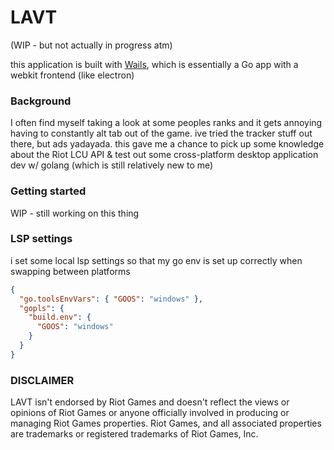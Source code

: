 # LAVT

(WIP - but not actually in progress atm)

this application is built with [Wails](https://wails.io/docs/howdoesitwork), which is essentially a Go app with a webkit frontend (like electron)

### Background

I often find myself taking a look at some peoples ranks and it gets annoying having to constantly alt tab out of the game. 
ive tried the tracker stuff out there, but ads yadayada. this gave me a chance to pick up some knowledge about the Riot LCU API & test out some
cross-platform desktop application dev w/ golang (which is still relatively new to me)

### Getting started
WIP - still working on this thing

### LSP settings
i set some local lsp settings so that my go env is set up correctly when swapping between platforms
```json
{
  "go.toolsEnvVars": { "GOOS": "windows" },
  "gopls": {
    "build.env": {
      "GOOS": "windows"
    }
  }
}
```

### DISCLAIMER 
LAVT isn't endorsed by Riot Games and doesn't reflect the views or opinions of Riot Games or anyone officially involved in producing or managing Riot Games properties. Riot Games, and all associated properties are trademarks or registered trademarks of Riot Games, Inc.
